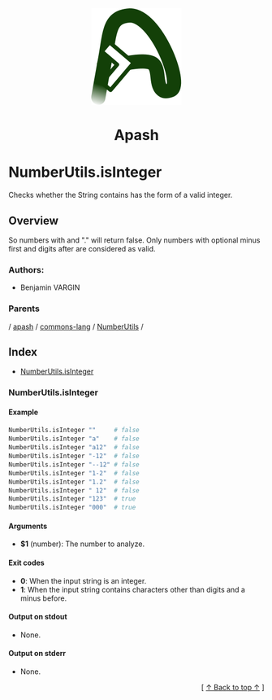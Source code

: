 
<div align='center' id='apash-top'>
  <a href='https://github.com/hastec-fr/apash'>
    <img alt='apash-logo' src='../../../../../../../assets/apash-logo.svg'/>
  </a>

  # Apash
</div>

# NumberUtils.isInteger

Checks whether the String contains has the form of a valid integer.

## Overview

So numbers with and "." will return false. Only numbers with 
optional minus first and digits after are considered as valid.

### Authors:
* Benjamin VARGIN

### Parents
<!-- apash.parentBegin -->
[](../../../../.md) / [apash](../../../apash.md) / [commons-lang](../../commons-lang.md) / [NumberUtils](../NumberUtils.md) / 
<!-- apash.parentEnd -->

## Index

* [NumberUtils.isInteger](#numberutilsisinteger)

### NumberUtils.isInteger

#### Example

```bash
NumberUtils.isInteger ""     # false
NumberUtils.isInteger "a"    # false
NumberUtils.isInteger "a12"  # false
NumberUtils.isInteger "-12"  # false
NumberUtils.isInteger "--12" # false
NumberUtils.isInteger "1-2"  # false
NumberUtils.isInteger "1.2"  # false
NumberUtils.isInteger " 12"  # false
NumberUtils.isInteger "123"  # true
NumberUtils.isInteger "000"  # true
```

#### Arguments

* **$1** (number): The number to analyze.

#### Exit codes

* **0**: When the input string is an integer.
* **1**: When the input string contains characters other than digits and a minus before.

#### Output on stdout

* None.

#### Output on stderr

* None.


  <div align='right'>[ <a href='#apash-top'>↑ Back to top ↑</a> ]</div>

